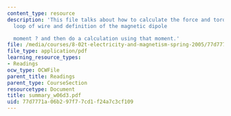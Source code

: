 ```yaml
---
content_type: resource
description: 'This file talks about how to calculate the force and torque on a rectangular
  loop of wire and definition of the magnetic dipole

  moment ? and then do a calculation using that moment.'
file: /media/courses/8-02t-electricity-and-magnetism-spring-2005/77d7771a06b297f77cd1f24a7c3cf109_summary_w06d3.pdf
file_type: application/pdf
learning_resource_types:
- Readings
ocw_type: OCWFile
parent_title: Readings
parent_type: CourseSection
resourcetype: Document
title: summary_w06d3.pdf
uid: 77d7771a-06b2-97f7-7cd1-f24a7c3cf109
---
```

